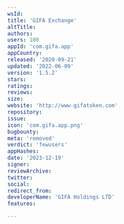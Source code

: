 ```yaml
---
wsId: 
title: 'GIFA Exchange'
altTitle: 
authors: 
users: 100
appId: 'com.gifa.app'
appCountry: 
released: '2020-09-21'
updated: '2022-06-09'
version: '1.5.2'
stars: 
ratings: 
reviews: 
size: 
website: 'http://www.gifatoken.com'
repository: 
issue: 
icon: 'com.gifa.app.png'
bugbounty: 
meta: 'removed'
verdict: 'fewusers'
appHashes: 
date: '2023-12-19'
signer: 
reviewArchive: 
twitter: 
social: 
redirect_from: 
developerName: 'GIFA Holdings LTD'
features: 

---
```


